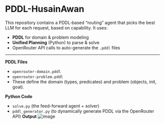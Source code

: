 # PDDL-HusainAwan
This repository contains a PDDL‐based “routing” agent that picks the best LLM for each request, based on capability.  It uses:

- **PDDL** for domain & problem modeling  
- **Unified Planning** (Python) to parse & solve  
- OpenRouter API calls to auto-generate the `.pddl` files  

---
**PDDL Files**  
   - `openrouter-domain.pddl`  
   - `openrouter-problem.pddl`
   - These define the domain (types, predicates) and problem (objects, init, goal).

 **Python Code**  
   - `solve.py` (the feed-forward agent + solver)  
   -  `pddl_generator.py` (to dynamically generate PDDL via the OpenRouter API)
**Output**
![image](https://github.com/user-attachments/assets/8fd5baff-ae87-46c2-8c8b-7069b7edcf1d)
